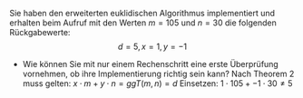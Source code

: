 Sie haben den erweiterten euklidischen Algorithmus implementiert und erhalten beim Aufruf mit den Werten $m=105$ und $n=30$ die folgenden Rückgabewerte:
$$d=5,x=1,y=-1$$
- Wie können Sie mit nur einem Rechenschritt eine erste Überprüfung vornehmen, ob ihre Implementierung richtig sein kann?
	Nach Theorem 2 muss gelten: $x\cdot m+y\cdot n=ggT(m,n)=d$
	Einsetzen: $1\cdot 105+-1\cdot 30\neq5$


